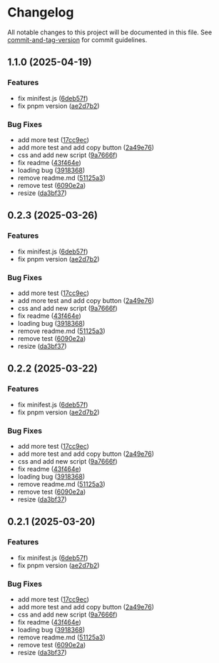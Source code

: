 # Changelog

All notable changes to this project will be documented in this file. See [commit-and-tag-version](https://github.com/absolute-version/commit-and-tag-version) for commit guidelines.

## 1.1.0 (2025-04-19)


### Features

* fix minifest.js ([6deb57f](https://github.com/OdaNeo/miyabi-mail/commit/6deb57f1568eef1694fd68e6071cb3116e5ee5bf))
* fix pnpm version ([ae2d7b2](https://github.com/OdaNeo/miyabi-mail/commit/ae2d7b23b7efa225d5a89107b1066711b40b4b3a))


### Bug Fixes

* add more test ([17cc9ec](https://github.com/OdaNeo/miyabi-mail/commit/17cc9ecf645a67aa3c7524ef55872d5c1f3e787b))
* add more test and add copy button ([2a49e76](https://github.com/OdaNeo/miyabi-mail/commit/2a49e7654dd782b72c576f0e10a9491d458afc72))
* css and add new script ([9a7666f](https://github.com/OdaNeo/miyabi-mail/commit/9a7666f33e6c5a89ce10559ad206a8323c6bc009))
* fix readme ([43f464e](https://github.com/OdaNeo/miyabi-mail/commit/43f464e14d887688058f7b4209119c9597920fa2))
* loading bug ([3918368](https://github.com/OdaNeo/miyabi-mail/commit/3918368cb198080252ff1f800cf504773935f5aa))
* remove readme.md ([51125a3](https://github.com/OdaNeo/miyabi-mail/commit/51125a3243bca2502adbe8650365efc9e7091502))
* remove test ([6090e2a](https://github.com/OdaNeo/miyabi-mail/commit/6090e2ab58f28c2daa9a3edac9ca6099fcd5a936))
* resize ([da3bf37](https://github.com/OdaNeo/miyabi-mail/commit/da3bf373b2c10db9465ac2bcbb542f0ee0a0c194))

## 0.2.3 (2025-03-26)


### Features

* fix minifest.js ([6deb57f](https://github.com/OdaNeo/miyabi-mail/commit/6deb57f1568eef1694fd68e6071cb3116e5ee5bf))
* fix pnpm version ([ae2d7b2](https://github.com/OdaNeo/miyabi-mail/commit/ae2d7b23b7efa225d5a89107b1066711b40b4b3a))


### Bug Fixes

* add more test ([17cc9ec](https://github.com/OdaNeo/miyabi-mail/commit/17cc9ecf645a67aa3c7524ef55872d5c1f3e787b))
* add more test and add copy button ([2a49e76](https://github.com/OdaNeo/miyabi-mail/commit/2a49e7654dd782b72c576f0e10a9491d458afc72))
* css and add new script ([9a7666f](https://github.com/OdaNeo/miyabi-mail/commit/9a7666f33e6c5a89ce10559ad206a8323c6bc009))
* fix readme ([43f464e](https://github.com/OdaNeo/miyabi-mail/commit/43f464e14d887688058f7b4209119c9597920fa2))
* loading bug ([3918368](https://github.com/OdaNeo/miyabi-mail/commit/3918368cb198080252ff1f800cf504773935f5aa))
* remove readme.md ([51125a3](https://github.com/OdaNeo/miyabi-mail/commit/51125a3243bca2502adbe8650365efc9e7091502))
* remove test ([6090e2a](https://github.com/OdaNeo/miyabi-mail/commit/6090e2ab58f28c2daa9a3edac9ca6099fcd5a936))
* resize ([da3bf37](https://github.com/OdaNeo/miyabi-mail/commit/da3bf373b2c10db9465ac2bcbb542f0ee0a0c194))

## 0.2.2 (2025-03-22)


### Features

* fix minifest.js ([6deb57f](https://github.com/OdaNeo/miyabi-mail/commit/6deb57f1568eef1694fd68e6071cb3116e5ee5bf))
* fix pnpm version ([ae2d7b2](https://github.com/OdaNeo/miyabi-mail/commit/ae2d7b23b7efa225d5a89107b1066711b40b4b3a))


### Bug Fixes

* add more test ([17cc9ec](https://github.com/OdaNeo/miyabi-mail/commit/17cc9ecf645a67aa3c7524ef55872d5c1f3e787b))
* add more test and add copy button ([2a49e76](https://github.com/OdaNeo/miyabi-mail/commit/2a49e7654dd782b72c576f0e10a9491d458afc72))
* css and add new script ([9a7666f](https://github.com/OdaNeo/miyabi-mail/commit/9a7666f33e6c5a89ce10559ad206a8323c6bc009))
* fix readme ([43f464e](https://github.com/OdaNeo/miyabi-mail/commit/43f464e14d887688058f7b4209119c9597920fa2))
* loading bug ([3918368](https://github.com/OdaNeo/miyabi-mail/commit/3918368cb198080252ff1f800cf504773935f5aa))
* remove readme.md ([51125a3](https://github.com/OdaNeo/miyabi-mail/commit/51125a3243bca2502adbe8650365efc9e7091502))
* remove test ([6090e2a](https://github.com/OdaNeo/miyabi-mail/commit/6090e2ab58f28c2daa9a3edac9ca6099fcd5a936))
* resize ([da3bf37](https://github.com/OdaNeo/miyabi-mail/commit/da3bf373b2c10db9465ac2bcbb542f0ee0a0c194))

## 0.2.1 (2025-03-20)


### Features

* fix minifest.js ([6deb57f](https://github.com/OdaNeo/miyabi-mail/commit/6deb57f1568eef1694fd68e6071cb3116e5ee5bf))
* fix pnpm version ([ae2d7b2](https://github.com/OdaNeo/miyabi-mail/commit/ae2d7b23b7efa225d5a89107b1066711b40b4b3a))


### Bug Fixes

* add more test ([17cc9ec](https://github.com/OdaNeo/miyabi-mail/commit/17cc9ecf645a67aa3c7524ef55872d5c1f3e787b))
* add more test and add copy button ([2a49e76](https://github.com/OdaNeo/miyabi-mail/commit/2a49e7654dd782b72c576f0e10a9491d458afc72))
* css and add new script ([9a7666f](https://github.com/OdaNeo/miyabi-mail/commit/9a7666f33e6c5a89ce10559ad206a8323c6bc009))
* fix readme ([43f464e](https://github.com/OdaNeo/miyabi-mail/commit/43f464e14d887688058f7b4209119c9597920fa2))
* loading bug ([3918368](https://github.com/OdaNeo/miyabi-mail/commit/3918368cb198080252ff1f800cf504773935f5aa))
* remove readme.md ([51125a3](https://github.com/OdaNeo/miyabi-mail/commit/51125a3243bca2502adbe8650365efc9e7091502))
* remove test ([6090e2a](https://github.com/OdaNeo/miyabi-mail/commit/6090e2ab58f28c2daa9a3edac9ca6099fcd5a936))
* resize ([da3bf37](https://github.com/OdaNeo/miyabi-mail/commit/da3bf373b2c10db9465ac2bcbb542f0ee0a0c194))
